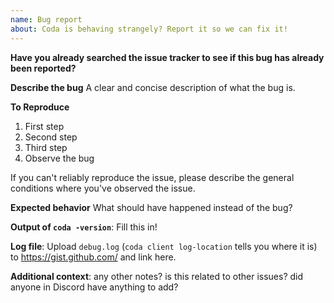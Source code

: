 ```yaml
---
name: Bug report
about: Coda is behaving strangely? Report it so we can fix it!
---
```


**Have you already searched the issue tracker to see if this bug has already
been reported?**

**Describe the bug**
A clear and concise description of what the bug is.

**To Reproduce**
1. First step
2. Second step
3. Third step
4. Observe the bug

If you can't reliably reproduce the issue, please describe the general
conditions where you've observed the issue.

**Expected behavior**
What should have happened instead of the bug?

**Output of `coda -version`**: Fill this in!

**Log file**: Upload `debug.log` (`coda client log-location` tells you where it is) to https://gist.github.com/ and link here.

**Additional context**: any other notes? is this related to other issues? did
anyone in Discord have anything to add?
